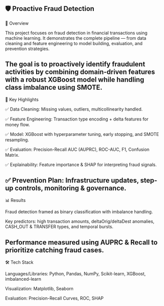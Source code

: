 🛡️ Proactive Fraud Detection
------------------
📌 Overview

This project focuses on fraud detection in financial transactions using machine learning. It demonstrates the complete pipeline — from data cleaning and feature engineering to model building, evaluation, and prevention strategies.

The goal is to proactively identify fraudulent activities by combining domain-driven features with a robust XGBoost model while handling class imbalance using SMOTE.
------------------
🚀 Key Highlights

✅ Data Cleaning: Missing values, outliers, multicollinearity handled.

✅ Feature Engineering: Transaction type encoding + delta features for money flow.

✅ Model: XGBoost with hyperparameter tuning, early stopping, and SMOTE resampling.

✅ Evaluation: Precision-Recall AUC (AUPRC), ROC-AUC, F1, Confusion Matrix.

✅ Explainability: Feature importance & SHAP for interpreting fraud signals.

✅ Prevention Plan: Infrastructure updates, step-up controls, monitoring & governance.
-----------------------
📊 Results

Fraud detection framed as binary classification with imbalance handling.

Key predictors: high transaction amounts, deltaOrig/deltaDest anomalies, CASH_OUT & TRANSFER types, and temporal bursts.

Performance measured using AUPRC & Recall to prioritize catching fraud cases.
----------------------
🛠️ Tech Stack

Languages/Libraries: Python, Pandas, NumPy, Scikit-learn, XGBoost, imbalanced-learn

Visualization: Matplotlib, Seaborn

Evaluation: Precision-Recall Curves, ROC, SHAP
